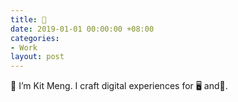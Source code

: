 ```yaml
---
title: 👋
date: 2019-01-01 00:00:00 +08:00
categories:
- Work
layout: post
---
```


👋 I’m Kit Meng. 
I craft digital
experiences
for 🖥️ and📱.

